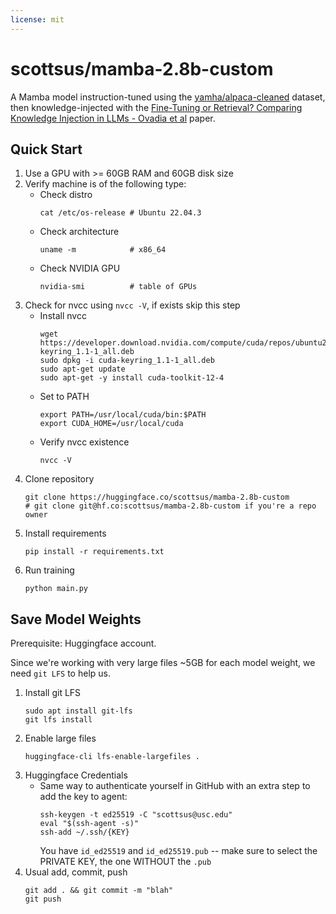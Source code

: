 ```yaml
---
license: mit
---
```


# scottsus/mamba-2.8b-custom

A Mamba model instruction-tuned using the [yamha/alpaca-cleaned](https://huggingface.co/datasets/yahma/alpaca-cleaned) dataset, then knowledge-injected with the [Fine-Tuning or Retrieval? Comparing Knowledge Injection in LLMs - Ovadia et al](https://arxiv.org/pdf/2312.05934.pdf) paper.

## Quick Start

1. Use a GPU with >= 60GB RAM and 60GB disk size
2. Verify machine is of the following type:
    - Check distro
        ```
        cat /etc/os-release # Ubuntu 22.04.3
        ```
    - Check architecture
        ```
        uname -m            # x86_64
        ```
    - Check NVIDIA GPU
        ```
        nvidia-smi          # table of GPUs
        ```
3. Check for nvcc using `nvcc -V`, if exists skip this step
    - Install nvcc
        ```
        wget https://developer.download.nvidia.com/compute/cuda/repos/ubuntu2204/x86_64/cuda-keyring_1.1-1_all.deb
        sudo dpkg -i cuda-keyring_1.1-1_all.deb
        sudo apt-get update
        sudo apt-get -y install cuda-toolkit-12-4
        ```
    - Set to PATH
        ```
        export PATH=/usr/local/cuda/bin:$PATH
        export CUDA_HOME=/usr/local/cuda
        ```
    - Verify nvcc existence
        ```
        nvcc -V
        ```
4. Clone repository
    ```
    git clone https://huggingface.co/scottsus/mamba-2.8b-custom
    # git clone git@hf.co:scottsus/mamba-2.8b-custom if you're a repo owner
    ```
5. Install requirements
    ```
    pip install -r requirements.txt
    ```
6. Run training
    ```
    python main.py
    ```

## Save Model Weights

Prerequisite: Huggingface account.

Since we're working with very large files ~5GB for each model weight, we need `git LFS` to help us.

1. Install git LFS
    ```
    sudo apt install git-lfs
    git lfs install
    ```
2. Enable large files
    ```
    huggingface-cli lfs-enable-largefiles .
    ```
3. Huggingface Credentials
    - Same way to authenticate yourself in GitHub with an extra step to add the key to agent:
        ```
        ssh-keygen -t ed25519 -C "scottsus@usc.edu"
        eval "$(ssh-agent -s)"
        ssh-add ~/.ssh/{KEY}
        ```
        You have `id_ed25519` and `id_ed25519.pub` -- make sure to select the PRIVATE KEY, the one WITHOUT the `.pub`
4. Usual add, commit, push
    ```
    git add . && git commit -m "blah"
    git push
    ```
